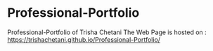 # Professional-Portfolio
Professional-Portfolio of Trisha Chetani
The Web Page is hosted on : https://trishachetani.github.io/Professional-Portfolio/
